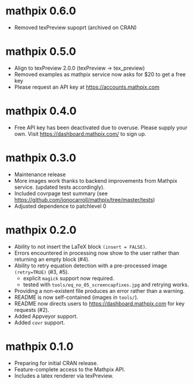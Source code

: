 # mathpix 0.6.0

* Removed texPreview supoprt (archived on CRAN)

# mathpix 0.5.0

* Align to texPreview 2.0.0 (texPreview -> tex_preview)
* Removed examples as mathpix service now asks for $20 to get a free key
* Please request an API key at https://accounts.mathpix.com

# mathpix 0.4.0

* Free API key has been deactivated due to overuse. Please supply your own. 
   Visit https://dashboard.mathpix.com/ to sign up.

# mathpix 0.3.0

* Maintenance release
* More images work thanks to backend improvements from Mathpix service.
  (updated tests accordingly).
* Included covrpage test summary (see https://github.com/jonocarroll/mathpix/tree/master/tests)
* Adjusted dependence to patchlevel 0

# mathpix 0.2.0

* Ability to not insert the LaTeX block `(insert = FALSE)`.
* Errors encountered in processing now show to the user rather than returning an empty block (#4).
* Ability to retry equation detection with a pre-processed image `(retry=TRUE)` (#3, #5).
  - explicit `magick` support now required.
  - tested with `tools/eq_no_05_screencapfixes.jpg` and retrying works.
* Providing a non-existent file produces an error rather than a warning.
* README is now self-contained (images in `tools/`).
* README now directs users to https://dashboard.mathpix.com for key requests (#2).
* Added Appveyor support.
* Added `covr` support.

# mathpix 0.1.0

* Preparing for initial CRAN release. 
* Feature-complete access to the Mathpix API.
* Includes a latex renderer via texPreview.




